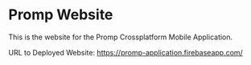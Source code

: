 # Promp Website

This is the website for the Promp Crossplatform Mobile Application. 

URL to Deployed Website: https://promp-application.firebaseapp.com/
